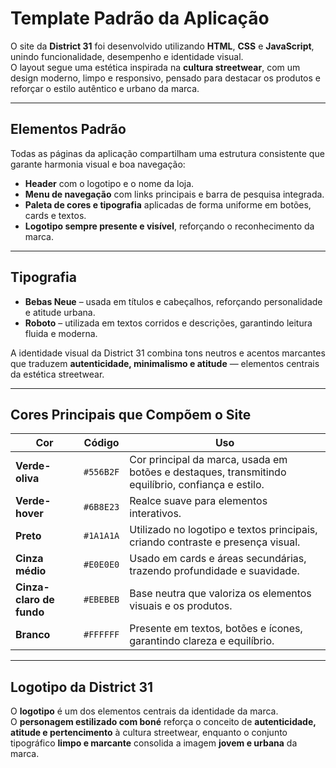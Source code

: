 # Template Padrão da Aplicação 

O site da **District 31** foi desenvolvido utilizando **HTML**, **CSS** e **JavaScript**, unindo funcionalidade, desempenho e identidade visual.  
O layout segue uma estética inspirada na **cultura streetwear**, com um design moderno, limpo e responsivo, pensado para destacar os produtos e reforçar o estilo autêntico e urbano da marca.

---

## Elementos Padrão

Todas as páginas da aplicação compartilham uma estrutura consistente que garante harmonia visual e boa navegação:

- **Header** com o logotipo e o nome da loja.  
- **Menu de navegação** com links principais e barra de pesquisa integrada.  
- **Paleta de cores e tipografia** aplicadas de forma uniforme em botões, cards e textos.  
- **Logotipo sempre presente e visível**, reforçando o reconhecimento da marca.

---

## Tipografia

- **Bebas Neue** – usada em títulos e cabeçalhos, reforçando personalidade e atitude urbana.  
- **Roboto** – utilizada em textos corridos e descrições, garantindo leitura fluida e moderna.  

A identidade visual da District 31 combina tons neutros e acentos marcantes que traduzem **autenticidade, minimalismo e atitude** — elementos centrais da estética streetwear.

---

## Cores Principais que Compõem o Site

| Cor | Código | Uso |
|------|---------|-----|
| **Verde-oliva** | `#556B2F` | Cor principal da marca, usada em botões e destaques, transmitindo equilíbrio, confiança e estilo. |
| **Verde-hover** | `#6B8E23` | Realce suave para elementos interativos. |
| **Preto** | `#1A1A1A` | Utilizado no logotipo e textos principais, criando contraste e presença visual. |
| **Cinza médio** | `#E0E0E0` | Usado em cards e áreas secundárias, trazendo profundidade e suavidade. |
| **Cinza-claro de fundo** | `#EBEBEB` | Base neutra que valoriza os elementos visuais e os produtos. |
| **Branco** | `#FFFFFF` | Presente em textos, botões e ícones, garantindo clareza e equilíbrio. |

---

## Logotipo da District 31

O **logotipo** é um dos elementos centrais da identidade da marca.   
O **personagem estilizado com boné** reforça o conceito de **autenticidade, atitude e pertencimento** à cultura streetwear, enquanto o conjunto tipográfico **limpo e marcante** consolida a imagem **jovem e urbana** da marca.


